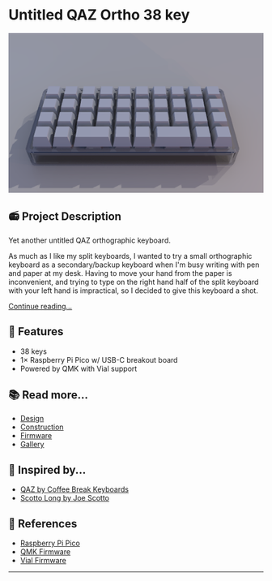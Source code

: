# Untitled QAZ Ortho 38 key

![Render of the keyboard](images/renders/202403101544.png)

## 📻 Project Description

Yet another untitled QAZ orthographic keyboard.

As much as I like my split keyboards, I wanted to try a small orthographic keyboard as a secondary/backup keyboard when I'm busy writing with pen and paper at my desk. Having to move your hand from the paper is inconvenient, and trying to type on the right hand half of the split keyboard with your left hand is impractical, so I decided to give this keyboard a shot.

[Continue reading...](notes/Design.md)

## 🧰 Features
- 38 keys
- 1× Raspberry Pi Pico w/ USB-C breakout board
- Powered by QMK with Vial support

## 📚 Read more...
- [Design](notes/Design.md)
- [Construction](notes/Construction.md)
- [Firmware](notes/Firmware.md)
- [Gallery](notes/Gallery.md)

## 🙏 Inspired by...
- [QAZ by Coffee Break Keyboards](https://cbkbd.bigcartel.com/product/qaz)
- [Scotto Long by Joe Scotto](https://github.com/joe-scotto/scottokeebs/tree/main/ScottoLong)

## 📐 References
- [Raspberry Pi Pico](https://www.raspberrypi.com/documentation/microcontrollers/raspberry-pi-pico.html)
- [QMK Firmware](https://docs.qmk.fm/)
- [Vial Firmware](https://get.vial.today/)

---